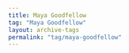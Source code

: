```yaml
---
title: Maya Goodfellow
tag: "Maya Goodfellow"
layout: archive-tags
permalink: "tag/maya-goodfellow"
---
```

